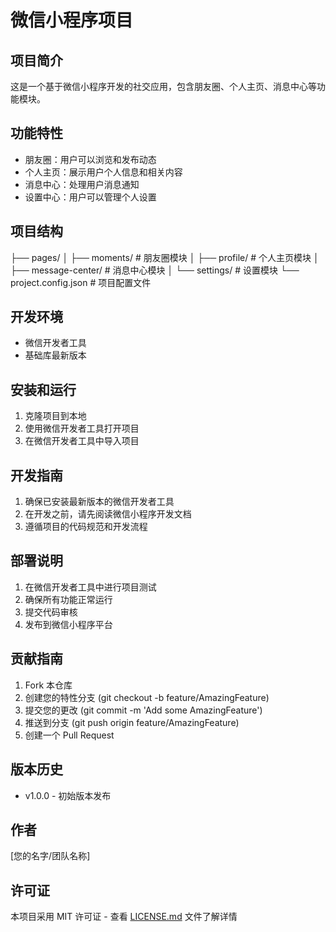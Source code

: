 # 微信小程序项目

## 项目简介
这是一个基于微信小程序开发的社交应用，包含朋友圈、个人主页、消息中心等功能模块。

## 功能特性
- 朋友圈：用户可以浏览和发布动态
- 个人主页：展示用户个人信息和相关内容
- 消息中心：处理用户消息通知
- 设置中心：用户可以管理个人设置

## 项目结构 

├── pages/
│ ├── moments/ # 朋友圈模块
│ ├── profile/ # 个人主页模块
│ ├── message-center/ # 消息中心模块
│ └── settings/ # 设置模块
└── project.config.json # 项目配置文件

## 开发环境
- 微信开发者工具
- 基础库最新版本

## 安装和运行
1. 克隆项目到本地
2. 使用微信开发者工具打开项目
3. 在微信开发者工具中导入项目

## 开发指南
1. 确保已安装最新版本的微信开发者工具
2. 在开发之前，请先阅读微信小程序开发文档
3. 遵循项目的代码规范和开发流程

## 部署说明
1. 在微信开发者工具中进行项目测试
2. 确保所有功能正常运行
3. 提交代码审核
4. 发布到微信小程序平台

## 贡献指南
1. Fork 本仓库
2. 创建您的特性分支 (git checkout -b feature/AmazingFeature)
3. 提交您的更改 (git commit -m 'Add some AmazingFeature')
4. 推送到分支 (git push origin feature/AmazingFeature)
5. 创建一个 Pull Request

## 版本历史
- v1.0.0 - 初始版本发布

## 作者
[您的名字/团队名称]

## 许可证
本项目采用 MIT 许可证 - 查看 [LICENSE.md](LICENSE.md) 文件了解详情